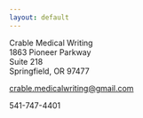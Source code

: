 ```yaml
---
layout: default
---
```


Crable Medical Writing<br>
1863 Pioneer Parkway<br>
Suite 218<br>
Springfield, OR 97477<br>

crable.medicalwriting@gmail.com

541-747-4401
